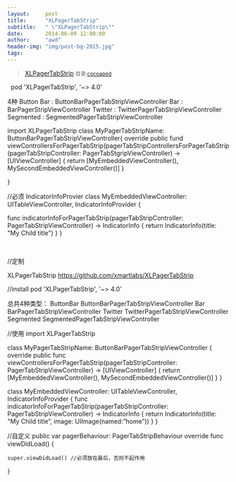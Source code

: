 ```yaml
---
layout:     post
title:      "XLPagerTabStrip"
subtitle:   " \"XLPagerTabStrip\""
date:       2014-06-09 12:00:00
author:     "awd"
header-img: "img/post-bg-2015.jpg"
tags:
---
```

>[XLPagerTabStrip](https://github.com/xmartlabs/XLPagerTabStrip)
><small>目录:[cocoapod](/2014/06/09/cocoapod-cocoapod)</small>

 
pod 'XLPagerTabStrip', '~> 4.0’

4种
Button Bar	:	ButtonBarPagerTabStripViewController 
Bar		:	BarPagerStripViewController
Twitter		:	TwitterPagerTabStripViewController
Segmented	:	SegmentedPagerTabStripViewController


import XLPagerTabStrip
class MyPagerTabStripName: ButtonBarPagerTabStripViewController{
	override public fund viewControllersForPagerTabStrip(pagerTabStripControllersForPagerTabStrip(pagerTabStripController: PagerTabStgripViewController) -> [UIViewController] {
		return [MyEmbeddedViewController(), MySecondEmbeddedViewController()]
	}

}

//必须 IndicatorInfoProvier 
class MyEmbeddedViewController: UITableViewController, IndicatorInfoProvider {

  func indicatorInfoForPagerTabStrip(pagerTabStripController: PagerTabStripViewController) -> IndicatorInfo {
    return IndicatorInfo(title: "My Child title")
  }
}

 

//定制




XLPagerTabStrip
https://github.com/xmartlabs/XLPagerTabStrip

//install
pod 'XLPagerTabStrip', '~> 4.0’

总共4种类型：
ButtonBar		ButtonBarPagerTabStripViewController
Bar			BarPagerTabStripViewController
Twitter			TwitterPagerTabStripViewController
Segmented		SegmentedPagerTabStripViewController


//使用
import XLPagerTabStrip

class MyPagerTabStripName: ButtonBarPagerTabStripViewController {
  override public func viewControllersForPagerTabStrip(pagerTabStripController: PagerTabStripViewController) -> [UIViewController] {
     return [MyEmbeddedViewController(), MySecondEmbeddedViewController()]
   }
}

class MyEmbeddedViewController: UITableViewController, IndicatorInfoProvider {
  func indicatorInfoForPagerTabStrip(pagerTabStripController: PagerTabStripViewController) -> IndicatorInfo {
    return IndicatorInfo(title: "My Child title”, image: UIImage(named:”home”))
   }
}


//自定义
public var pagerBehaviour: PagerTabStripBehaviour
override func viewDidLoad() {
	
	super.viewDidLoad() //必须放在最后，否则不起作用
}